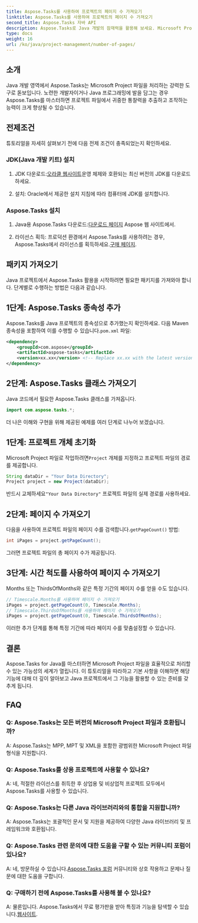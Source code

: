 ```yaml
---
title: Aspose.Tasks를 사용하여 프로젝트의 페이지 수 가져오기
linktitle: Aspose.Tasks를 사용하여 프로젝트의 페이지 수 가져오기
second_title: Aspose.Tasks 자바 API
description: Aspose.Tasks로 Java 개발의 잠재력을 활용해 보세요. Microsoft Project 파일을 원활하게 조작하고 생산성을 향상시키는 방법을 알아보세요.
type: docs
weight: 16
url: /ko/java/project-management/number-of-pages/
---
```

## 소개
Java 개발 영역에서 Aspose.Tasks는 Microsoft Project 파일을 처리하는 강력한 도구로 돋보입니다. 노련한 개발자이거나 Java 프로그래밍에 발을 담그는 경우 Aspose.Tasks를 마스터하면 프로젝트 파일에서 귀중한 통찰력을 추출하고 조작하는 능력이 크게 향상될 수 있습니다.
## 전제조건
튜토리얼을 자세히 살펴보기 전에 다음 전제 조건이 충족되었는지 확인하세요.
### JDK(Java 개발 키트) 설치
1.  JDK 다운로드:[오라클 웹사이트](https://www.oracle.com/java/technologies/javase-jdk11-downloads.html)운영 체제와 호환되는 최신 버전의 JDK를 다운로드하세요.
   
2. 설치: Oracle에서 제공한 설치 지침에 따라 컴퓨터에 JDK를 설치합니다.
### Aspose.Tasks 설치
1.  Java용 Aspose.Tasks 다운로드:[다운로드 페이지](https://releases.aspose.com/tasks/java/) Aspose 웹 사이트에서.
   
2.  라이선스 획득: 프로덕션 환경에서 Aspose.Tasks를 사용하려는 경우, Aspose.Tasks에서 라이선스를 획득하세요.[구매 페이지](https://purchase.aspose.com/buy).

## 패키지 가져오기
Java 프로젝트에서 Aspose.Tasks 활용을 시작하려면 필요한 패키지를 가져와야 합니다. 단계별로 수행하는 방법은 다음과 같습니다.
## 1단계: Aspose.Tasks 종속성 추가
 Aspose.Tasks를 Java 프로젝트의 종속성으로 추가했는지 확인하세요. 다음 Maven 종속성을 포함하여 이를 수행할 수 있습니다.`pom.xml` 파일:
```xml
<dependency>
    <groupId>com.aspose</groupId>
    <artifactId>aspose-tasks</artifactId>
    <version>xx.xx</version> <!-- Replace xx.xx with the latest version -->
</dependency>
```
## 2단계: Aspose.Tasks 클래스 가져오기
Java 코드에서 필요한 Aspose.Tasks 클래스를 가져옵니다.
```java
import com.aspose.tasks.*;
```

더 나은 이해와 구현을 위해 제공된 예제를 여러 단계로 나누어 보겠습니다.
## 1단계: 프로젝트 개체 초기화
 Microsoft Project 파일로 작업하려면`Project` 개체를 지정하고 프로젝트 파일의 경로를 제공합니다.
```java
String dataDir = "Your Data Directory";
Project project = new Project(dataDir);
```
 반드시 교체하세요`"Your Data Directory"` 프로젝트 파일의 실제 경로를 사용하세요.
## 2단계: 페이지 수 가져오기
 다음을 사용하여 프로젝트 파일의 페이지 수를 검색합니다.`getPageCount()` 방법:
```java
int iPages = project.getPageCount();
```
그러면 프로젝트 파일의 총 페이지 수가 제공됩니다.
## 3단계: 시간 척도를 사용하여 페이지 수 가져오기
Months 또는 ThirdsOfMonths와 같은 특정 기간의 페이지 수를 얻을 수도 있습니다.
```java
// Timescale.Months를 사용하여 페이지 수 가져오기
iPages = project.getPageCount(0, Timescale.Months);
// Timescale.ThirdsOfMonths를 사용하여 페이지 수 가져오기
iPages = project.getPageCount(0, Timescale.ThirdsOfMonths);
```
이러한 추가 단계를 통해 특정 기간에 따라 페이지 수를 맞춤설정할 수 있습니다.

## 결론
Aspose.Tasks for Java를 마스터하면 Microsoft Project 파일을 효율적으로 처리할 수 있는 가능성의 세계가 열립니다. 이 튜토리얼을 따라하고 기본 사항을 이해하면 해당 기능에 대해 더 깊이 알아보고 Java 프로젝트에서 그 기능을 활용할 수 있는 준비를 갖추게 됩니다.
## FAQ
### Q: Aspose.Tasks는 모든 버전의 Microsoft Project 파일과 호환됩니까?
A: Aspose.Tasks는 MPP, MPT 및 XML을 포함한 광범위한 Microsoft Project 파일 형식을 지원합니다.
### Q: Aspose.Tasks를 상용 프로젝트에 사용할 수 있나요?
A: 네, 적절한 라이선스를 취득한 후 상업용 및 비상업적 프로젝트 모두에서 Aspose.Tasks를 사용할 수 있습니다.
### Q: Aspose.Tasks는 다른 Java 라이브러리와의 통합을 지원합니까?
A: Aspose.Tasks는 포괄적인 문서 및 지원을 제공하여 다양한 Java 라이브러리 및 프레임워크와 호환됩니다.
### Q: Aspose.Tasks 관련 문의에 대한 도움을 구할 수 있는 커뮤니티 포럼이 있나요?
 A: 네, 방문하실 수 있습니다.[Aspose.Tasks 포럼](https://forum.aspose.com/c/tasks/15) 커뮤니티와 상호 작용하고 문제나 질문에 대한 도움을 구합니다.
### Q: 구매하기 전에 Aspose.Tasks를 사용해 볼 수 있나요?
 A: 물론입니다. Aspose.Tasks에서 무료 평가판을 받아 특징과 기능을 탐색할 수 있습니다.[웹사이트](https://releases.aspose.com/).